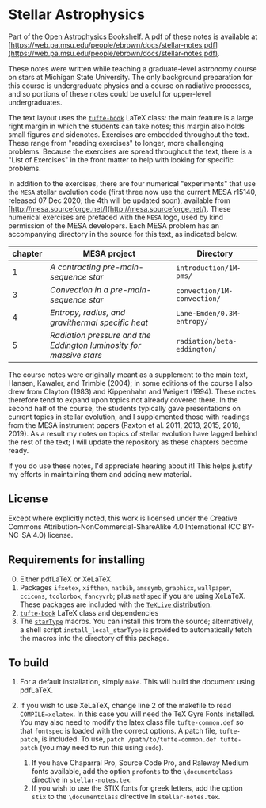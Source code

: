 # Stellar Astrophysics

Part of the [Open Astrophysics Bookshelf](http://open-astrophysics-bookshelf.github.io/).  A pdf of these notes is available at [https://web.pa.msu.edu/people/ebrown/docs/stellar-notes.pdf](https://web.pa.msu.edu/people/ebrown/docs/stellar-notes.pdf).

These notes were written while teaching a graduate-level astronomy course on stars at Michigan State University.  The only background preparation for this course is undergraduate physics and a course on radiative processes, and so portions of these notes could be useful for upper-level undergraduates.

The text layout uses the [`tufte-book`](https://tufte-latex.github.io/tufte-latex/) LaTeX class:  the main feature is a large right margin in which the students can take notes; this margin also holds small figures and sidenotes. Exercises are embedded throughout the text.  These range from "reading exercises" to longer, more challenging problems. Because the exercises are spread throughout the text, there is a "List of Exercises" in the front matter to help with looking for specific problems.

In addition to the exercises, there are four numerical "experiments" that use the `MESA` stellar evolution code (first three now use the current MESA r15140, released 07 Dec 2020; the 4th will be updated soon), available from [http://mesa.sourceforge.net/](http://mesa.sourceforge.net/). These numerical exercises are prefaced with the `MESA` logo, used by kind permission of the MESA developers. Each MESA problem has an accompanying directory in the source for this text, as indicated below.

chapter | MESA project | Directory
------- | ------------ | ---------
1 | *A contracting pre-main-sequence star* | `introduction/1M-pms/`
3 | *Convection in a pre-main-sequence star* | `convection/1M-convection/`
4 | *Entropy, radius, and gravithermal specific heat* | `Lane-Emden/0.3M-entropy/`
5 | *Radiation pressure and the Eddington luminosity for massive stars* | `radiation/beta-eddington/`


The course notes were originally meant as a supplement to the main text, Hansen, Kawaler, and Trimble (2004); in some editions of the course I also drew from Clayton (1983) and Kippenhahn and Weigert (1994).  These notes therefore tend to expand upon topics not already covered there.  In the second half of the course, the students typically gave presentations on current topics in stellar evolution, and I supplemented those with readings from the MESA instrument papers (Paxton et al. 2011, 2013, 2015, 2018, 2019).  As a result my notes on topics of stellar evolution have lagged behind the rest of the text; I will update the repository as these chapters become ready.

If you do use these notes, I'd appreciate hearing about it!  This helps justify my efforts in maintaining them and adding new material.

## License

Except where explicitly noted, this work is licensed under the Creative Commons
Attribution-NonCommercial-ShareAlike 4.0 International (CC BY-NC-SA 4.0) license.

## Requirements for installing

0. Either pdfLaTeX or XeLaTeX.
1. Packages `ifxetex`, `xifthen`, `natbib`, `amssymb`, `graphicx`, `wallpaper`, `ccicons`, `tcolorbox`, `fancyvrb`; plus `mathspec` if you are using XeLaTeX. These packages are included with the [`TeXLive` distribution](https://www.tug.org/texlive/).
2. [`tufte-book`](https://tufte-latex.github.io/tufte-latex/) LaTeX class and dependencies
3. The [`starType`](https://github.com/nworbde/starType) macros.  You can install this from the source; alternatively, a shell script `install_local_starType` is provided to automatically fetch the macros into the directory of this package.

## To build

1. For a default installation, simply `make`.  This will build the document using pdfLaTeX.
2. If you wish to use XeLaTeX, change line 2 of the makefile to read `COMPILE=xelatex`. In this case you will need the TeX Gyre Fonts installed. You may also need to modify the latex class file `tufte-common.def` so that  `fontspec` is loaded with the correct options. A patch file, `tufte-patch`, is included. To use, `patch /path/to/tufte-common.def tufte-patch` (you may need to run this using `sudo`).

    1. If you have Chaparral Pro, Source Code Pro, and Raleway Medium fonts available, add the option `profonts` to the `\documentclass` directive in `stellar-notes.tex`.
    2. If you wish to use the STIX fonts for greek letters, add the option `stix` to the `\documentclass` directive in `stellar-notes.tex`.
